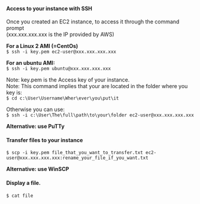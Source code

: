 #### Access to your instance with SSH

Once you created an EC2 instance, to access it through the command prompt  
(xxx.xxx.xxx.xxx is the IP provided by AWS)  

**For a Linux 2 AMI (=CentOs)**   
```$ ssh -i key.pem ec2-user@xxx.xxx.xxx.xxx```

**For an ubuntu AMI:**  
```$ ssh -i key.pem ubuntu@xxx.xxx.xxx.xxx```

Note: key.pem is the Access key of your instance.  
Note: This command implies that your are located in the folder where you key is:  
```$ cd c:\User\Username\Wher\ever\you\put\it```

Otherwise you can use:  
```$ ssh -i c:\User\The\full\path\to\your\folder ec2-user@xxx.xxx.xxx.xxx```

**Alternative: use PuTTy**

#### Transfer files to your instance

```$ scp -i key.pem file_that_you_want_to_transfer.txt ec2-user@xxx.xxx.xxx.xxx:rename_your_file_if_you_want.txt```

**Alternative: use WinSCP**

#### Display a file.
```$ cat file```
